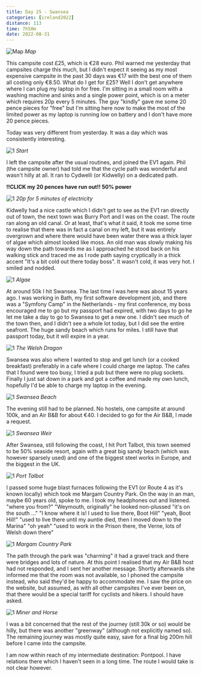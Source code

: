 ```yaml
--- 
title: Day 25 - Swansea
categories: [ireland2022]
distance: 113
time: 7h50m
date: 2022-08-31
---
```


![Map](/images/ireland2022/20220831_map.jpg) 
*Map*

This campsite cost £25, which is €28 euro. Phil warned me yesterday that
campsites charge this much, but I didn't expect it seeing as my most expensive
campsite in the past 30 days was €17 with the best one of them all costing
only €8.50. What do I get for £25? Well I don't get anywhere where I can plug
my laptop in for free. I'm sitting in a small room with a washing machine and
sinks and a single power point, which is on a meter which requires 20p every 5
minutes. The guy "kindly" gave me some 20 pence pieces for "free" but I'm
sitting here now to make the most of the limited power as my laptop is running
low on battery and I don't have more 20 pence pieces.

Today was very different from yesterday. It was a day which was consistently
interesting.

![1](/images/ireland2022/20220831_1.jpg) 
*Start*

I left the campsite after the usual routines, and joined the EV1 again. Phil
(the campsite owner) had told me that the cycle path was wonderful and wasn't
hilly at all. It ran to Cydwelli (or Kidwelly) on a dedicated path.

**!!CLICK my 20 pences have run out!! 50% power**

![1](/images/ireland2022/20220831_9.jpg) 
*20p for 5 minutes of electricity*

Kidwelly had a nice castle which I didn't get to see as the EV1 ran directly
out of town, the next town was Burry Port and I was on the coast. The route
ran along an old canal. Or at least, that's what it said, it took me some time
to realise that there was in fact a canal on my left, but it was entirely
overgrown and where there would have been water there was a thick layer of
algae which almost looked like moss. An old man was slowly making his way down
the path towards me as I approached he stood back on his walking stick and
traced me as I rode path saying cryptically in a thick accent "It's a bit cold
out there today boss". It wasn't cold, it was very hot. I smiled and nodded.

![1](/images/ireland2022/20220831_2.jpg) 
*Algae*

At around 50k I hit Swansea. The last time I was here was about 15 years ago.
I was working in Bath, my first software development job, and there was a
"Symfony Camp" in the Netherlands - my first conference, my boss encouraged me
to go but my passport had expired, with two days to go he let me take a day to
go to Swansea to get a new one. I didn't see much of the town then, and I
didn't see a whole lot today, but I did see the entire seafront. The huge
sandy beach which runs for miles. I still have that passport today, but it
will expire in a year.

![1](/images/ireland2022/20220831_3.jpg) 
*The Welsh Dragon*

Swansea was also where I wanted to stop and get lunch (or a cooked breakfast)
preferably in a cafe where I could charge me laptop. The cafes that I found
were too busy, I tried a pub but there were no plug sockets. Finally I just
sat down in a park and got a coffee and made my own lunch, hopefully I'd be
able to charge my laptop in the evening.

![1](/images/ireland2022/20220831_4.jpg) 
*Swansea Beach*

The evening still had to be planned. No hostels, one campsite at around 100k,
and an Air B&B for about €40. I decided to go for the Air B&B, I made a
request.

![1](/images/ireland2022/20220831_5.jpg) 
*Swansea Weir*

After Swansea, still following the coast, I hit Port Talbot, this town seemed
to be 50% seaside resort, again with a great big sandy beach (which was
however sparsely used) and one of the biggest steel works in Europe, and the
biggest in the UK.

![1](/images/ireland2022/20220831_6.jpg) 
*Port Talbot*

I passed some huge blast furnaces following the EV1 (or Route 4 as it's known
locally) which took me Margam Country Park. On the way in an man, maybe 60
years old, spoke to me. I took my headphones out and listened. "where you
from?" "Weymouth, originally" he looked non-plussed "it's on the south ..." "I
know where it is! I used to live there, Boot Hill" "yeah, Boot Hill!" "used to
live there until my auntie died, then I moved down to the Marina" "oh yeah"
"used to work in the Prison there, the Verne, lots of Welsh down there"

![1](/images/ireland2022/20220831_7.jpg) 
*Margam Country Park*

The path through the park was "charming" it had a gravel track and there were
bridges and lots of nature. At this point I realised that my Air B&B host had
not responded, and I sent her another message. Shortly afterwards she informed
me that the room was not available, so I phoned the campsite instead, who said
they'd be happy to accommodate me. I saw the price on the website, but assumed,
as with all other campsites I've ever been on, that there would be a special
tariff for cyclists and hikers. I should have asked.

![1](/images/ireland2022/20220831_8.jpg) 
*Miner and Horse*

I was a bit concerned that the rest of the journey (still 30k or so) would be
hilly, but there was another "greenway" (although not explicitly named so).
The remaining journey was mostly quite easy, save for a final big 200m hill
before I came into the campsite.

I am now within reach of my intermediate destination: Pontpool. I have
relations there which I haven't seen in a long time. The route I would take is
not clear however.





